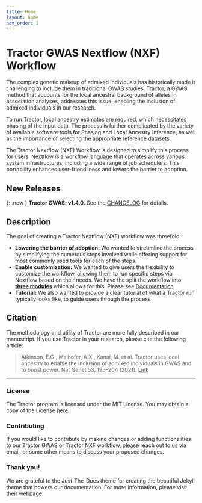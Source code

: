 ```yaml
---
title: Home
layout: home
nav_order: 1
---
```


# Tractor GWAS Nextflow (NXF) Workflow

The complex genetic makeup of admixed individuals has historically made it challenging to include them in traditional GWAS studies. Tractor, a GWAS method that accounts for the local ancestral background of alleles in association analyses, addresses this issue, enabling the inclusion of admixed individuals in our research.

To run Tractor, local ancestry estimates are required, which necessitates phasing of the input data. The process is further complicated by the variety of available software tools for Phasing and Local Ancestry Inference, as well as the importance of selecting the appropriate reference datasets.

The Tractor Nextflow (NXF) Workflow is designed to simplify this process for users. Nextflow is a workflow language that operates across various system infrastructures, including a wide range of job schedulers. This portability enhances user-friendliness and lowers the barrier to adoption.

## New Releases

<!-- {: .new }
**Tractor Nextflow (NXF) Workflow: v0.0.0.TBD.** See the [TBD-CHANGELOG](tbd) for details. -->

{: .new }
**Tractor GWAS: v1.4.0.** See the [CHANGELOG](https://atkinson-lab.github.io/TractorWorkflow/docs/docs/CHANGELOG.html) for details.

## Description
The goal of creating a Tractor Nextflow (NXF) workflow was threefold:
* **Lowering the barrier of adoption:** We wanted to streamline the process by simplifying the numerous steps involved while offering support for most commonly used tools for each of the steps.
* **Enable customization:** We wanted to give users the flexibility to customize the workflow, allowing them to run specific steps via Nextflow based on their needs. We have the split the workflow into <u><b>three modules</b></u> which allows for this. Please see [Documentation](https://atkinson-lab.github.io/TractorWorkflow/docs/docs/documentation/documentation_home.html)
* **Tutorial:** We also wanted to provide a clear tutorial of what a Tractor run typically looks like, to guide users through the process

## Citation
The methodology and utility of Tractor are more fully described in our manuscript. If you use Tractor in your research, please cite the following article:

> Atkinson, E.G., Maihofer, A.X., Kanai, M. et al. Tractor uses local ancestry to enable the inclusion of admixed individuals in GWAS and to boost power. Nat Genet 53, 195–204 (2021). [Link](https://doi.org/10.1038/s41588-020-00766-y)

-------------------------

### License
The Tractor program is licensed under the MIT License. You may obtain a copy of the License [here](https://github.com/Atkinson-Lab/Tractor-New/blob/main/LICENSE).

### Contributing
If you would like to contribute by making changes or adding functionalities to our Tractor GWAS or Tractor NXF workflow, please reach out to us via email, or some other means to discuss your proposed changes.

### Thank you!
We are grateful to the Just-The-Docs theme for creating the beautiful Jekyll theme that powers our documentation. For more information, please visit [their webpage](https://just-the-docs.com).

